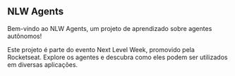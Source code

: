 ## NLW Agents

Bem-vindo ao NLW Agents, um projeto de aprendizado sobre agentes autônomos!

Este projeto é parte do evento Next Level Week, promovido pela Rocketseat.
Explore os agentes e descubra como eles podem ser utilizados em diversas aplicações.